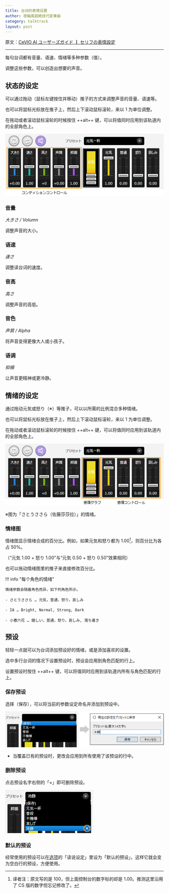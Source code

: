 ```yaml
---
title: 台词的表情设置
author: 夜輪風超絶技巧変奏曲
category: talktrack
layout: post
---
```

原文：[CeVIO AI ユーザーズガイド ┃ セリフの表情設定](https://cevio.jp/guide/cevio_ai/talktrack/talk_05/)

---

每句台词都有音量、语速、情绪等多种参数（值）。

调整这些参数，可以创造出想要的声音。

## 状态的设定

可以通过拖动（鼠标左键按住并移动）推子的方式来调整声音的音量、语速等。

也可以将鼠标光标放在推子上，然后上下滚动鼠标滚轮，来以 1 为单位调整。

在拖动或者滚动鼠标滚轮的时候按住 ++alt++ 键，可以将值同时应用到该轨道内的全部角色上。

![condition controller](images/3.6.1.png)

### 音量

*大きさ / Volumn*

调整声音的大小。

### 语速

*速さ*

调整读台词的速度。

### 音高

*高さ*

调整声音的高低。

### 音色

*声質 / Alpha*

将声音变得更像大人或小孩子。

### 语调

*抑揚*

让声音更精神或更冷静。

## 情绪的设定

通过拖动元気或怒り（※）等推子，可以以所需的比例混合多种情绪。

也可以将鼠标光标放在推子上，然后上下滚动鼠标滚轮，来以 1 为单位调整。

在拖动或者滚动鼠标滚轮的时候按住 ++alt++ 键，可以将值同时应用到该轨道内的全部角色上。

![emotion controller](images/3.6.2.png)

※图为「さとうささら（佐藤莎莎拉）」的情绪。

### 情绪图

情绪图显示情绪合成的百分比。例如，如果元気和怒り都为 1.00[^1]，则百分比为各占 50%。

（“元気 1.00 + 怒り 1.00”与“元気 0.50 + 怒り 0.50”效果相同）

也可以拖动情绪图里的推子来直接修改百分比。

!!! info "每个角色的情绪"
    
    情绪参数会随着角色而异，如下列角色所示。

    - さとうささら … 元気，普通，怒り，哀しみ

    - IA … Bright, Normal, Strong, Dark

    - 小春六花 … 嬉しい，普通，怒り，哀しみ, 落ち着き

## 预设

轻轻一点就可以为台词添加预设好的情绪，或是添加喜欢的设置。

选中多行台词的情况下设置预设时，预设会应用到角色匹配的行上。

设置预设时按住 ++alt++ 键，可以将值同时应用到该轨道内所有与角色匹配的行上。

### 保存预设

选择（保存），可以将当前的参数设定命名并添加到预设中。

![save preset](images/3.6.3.png)

* 当覆盖已有的预设时，更改会应用到所有使用了该预设的行中。

### 删除预设

点击预设名字右侧的「×」即可删除预设。

![delete preset](images/3.6.4.png)

### 默认的预设

经常使用的预设可以在[选项](../option/option.md)的「读说设定」里设为「默认的预设」，这样它就会变为空白行的预设，方便使用。

[^1]:译者注：原文写的是 100，但上面控制台的数字标的却是 1.00。推测这里沿用了 CS 版的数字但忘记修改了。
